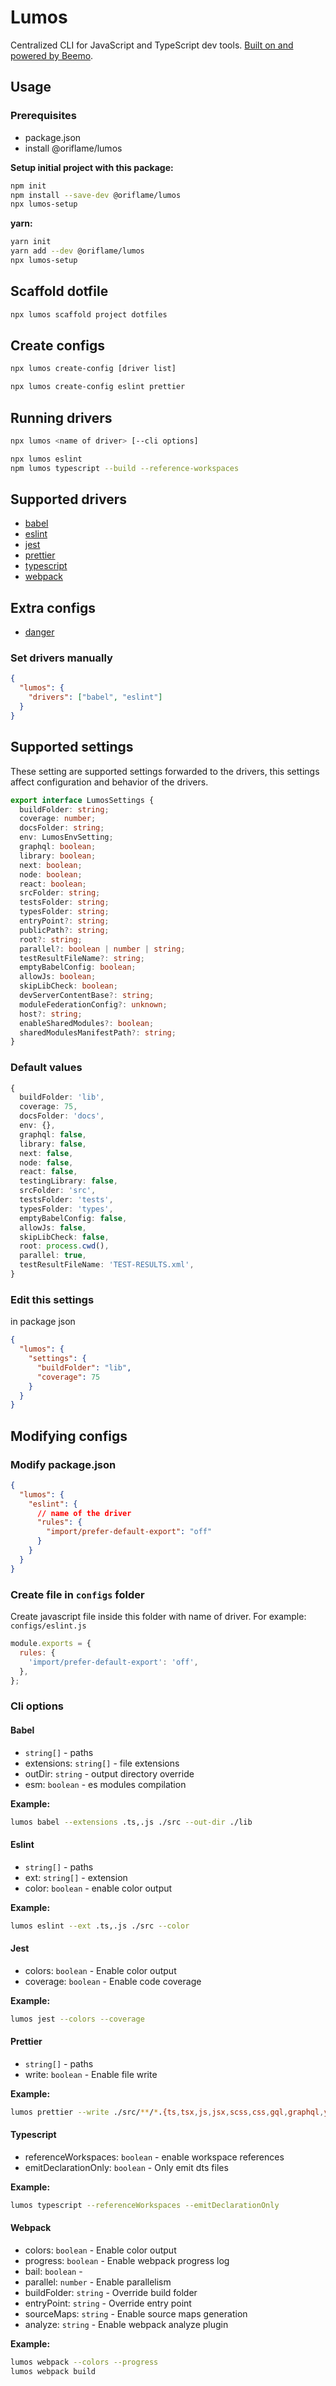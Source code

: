 # Lumos

Centralized CLI for JavaScript and TypeScript dev tools.
[Built on and powered by Beemo](https://github.com/beemojs/beemo).

## Usage

### Prerequisites

- package.json
- install @oriflame/lumos

**Setup initial project with this package:**

```bash
npm init
npm install --save-dev @oriflame/lumos
npx lumos-setup
```

**yarn:**

```bash
yarn init
yarn add --dev @oriflame/lumos
npx lumos-setup
```

## Scaffold dotfile

```bash
npx lumos scaffold project dotfiles
```

## Create configs

```bash
npx lumos create-config [driver list]
```

```bash
npx lumos create-config eslint prettier
```

## Running drivers

```bash
npx lumos <name of driver> [--cli options]
```

```bash
npx lumos eslint
npm lumos typescript --build --reference-workspaces
```

## Supported drivers

- [babel](../config-babel)
- [eslint](../config-eslint)
- [jest](../config-jest)
- [prettier](../config-prettier)
- [typescript](../config-typescript)
- [webpack](../config-webpack)

## Extra configs

- [danger](../config-danger)

### Set drivers manually

```json
{
  "lumos": {
    "drivers": ["babel", "eslint"]
  }
}
```

## Supported settings

These setting are supported settings forwarded to the drivers, this settings affect configuration and behavior of the drivers.

```ts
export interface LumosSettings {
  buildFolder: string;
  coverage: number;
  docsFolder: string;
  env: LumosEnvSetting;
  graphql: boolean;
  library: boolean;
  next: boolean;
  node: boolean;
  react: boolean;
  srcFolder: string;
  testsFolder: string;
  typesFolder: string;
  entryPoint?: string;
  publicPath?: string;
  root?: string;
  parallel?: boolean | number | string;
  testResultFileName?: string;
  emptyBabelConfig: boolean;
  allowJs: boolean;
  skipLibCheck: boolean;
  devServerContentBase?: string;
  moduleFederationConfig?: unknown;
  host?: string;
  enableSharedModules?: boolean;
  sharedModulesManifestPath?: string;
}
```

### Default values

```ts
{
  buildFolder: 'lib',
  coverage: 75,
  docsFolder: 'docs',
  env: {},
  graphql: false,
  library: false,
  next: false,
  node: false,
  react: false,
  testingLibrary: false,
  srcFolder: 'src',
  testsFolder: 'tests',
  typesFolder: 'types',
  emptyBabelConfig: false,
  allowJs: false,
  skipLibCheck: false,
  root: process.cwd(),
  parallel: true,
  testResultFileName: 'TEST-RESULTS.xml',
}
```

### Edit this settings

in package json

```json
{
  "lumos": {
    "settings": {
      "buildFolder": "lib",
      "coverage": 75
    }
  }
}
```

## Modifying configs

### Modify package.json

```json
{
  "lumos": {
    "eslint": {
      // name of the driver
      "rules": {
        "import/prefer-default-export": "off"
      }
    }
  }
}
```

### Create file in `configs` folder

Create javascript file inside this folder with name of driver. For example: `configs/eslint.js`

```js
module.exports = {
  rules: {
    'import/prefer-default-export': 'off',
  },
};
```

### Cli options

#### Babel

- `string[]` - paths
- extensions: `string[]` - file extensions
- outDir: `string` - output directory override
- esm: `boolean` - es modules compilation

__Example:__

```bash
lumos babel --extensions .ts,.js ./src --out-dir ./lib
```

#### Eslint

- `string[]` - paths
- ext: `string[]` - extension
- color: `boolean` - enable color output

__Example:__

```bash
lumos eslint --ext .ts,.js ./src --color
```

#### Jest

- colors: `boolean` - Enable color output
- coverage: `boolean` - Enable code coverage

__Example:__

```bash
lumos jest --colors --coverage
```

#### Prettier

- `string[]` - paths
- write: `boolean` - Enable file write

__Example:__

```bash
lumos prettier --write ./src/**/*.{ts,tsx,js,jsx,scss,css,gql,graphql,yml,yaml,md}
```

#### Typescript

- referenceWorkspaces: `boolean` - enable workspace references
- emitDeclarationOnly: `boolean` - Only emit dts files

__Example:__

```bash
lumos typescript --referenceWorkspaces --emitDeclarationOnly
```

#### Webpack

- colors: `boolean` - Enable color output
- progress: `boolean` - Enable webpack progress log
- bail: `boolean` -
- parallel: `number` - Enable parallelism
- buildFolder: `string` - Override build folder
- entryPoint: `string` - Override entry point
- sourceMaps: `string` - Enable source maps generation
- analyze: `string` - Enable webpack analyze plugin

__Example:__

```bash
lumos webpack --colors --progress
lumos webpack build
```
